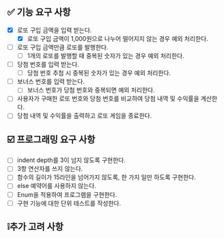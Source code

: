 ## ✅ 기능 요구 사항
-[X] 로또 구입 금액을 입력 받는다.
  -[X] 로또 구입 금액이 1,000원으로 나누어 떨어지지 않는 경우 예외 처리한다.
-[ ] 로또 구입 금액만큼 로또를 발행한다.
  -[ ] 1개의 로또를 발행할 때 중복된 숫자가 있는 경우 예외 처리한다.  
-[ ] 당첨 번호를 입력 받는다.
  -[ ] 당첨 번호 추첨 시 중복된 숫자가 있는 경우 예외 처리한다.
-[ ] 보너스 번호를 입력 받는다.
  -[ ] 보너스 번호가 당첨 번호와 중복되면 예외 처리한다.
-[ ] 사용자가 구매한 로또 번호와 당첨 번호를 비교하여 당첨 내역 및 수익률을 계산한다.
-[ ] 당첨 내역 및 수익률을 출력하고 로또 게임을 종료한다.

## ☑️ 프로그래밍 요구 사항
-[ ] indent depth를 3이 넘지 않도록 구현한다.
-[ ] 3항 연산자를 쓰지 않는다. 
-[ ] 함수의 길이가 15라인을 넘어가지 않도록, 한 가지 일만 하도록 구현한다.
-[ ] else 예약어를 사용하지 않는다.
-[ ] Enum을 적용하여 프로그램을 구현한다.
-[ ] 구현 기능에 대한 단위 테스트를 작성한다.

## ❕추가 고려 사항
